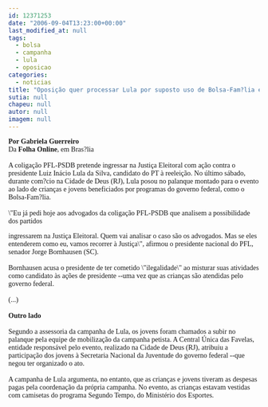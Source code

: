 ```yaml
---
id: 12371253
date: "2006-09-04T13:23:00+00:00"
last_modified_at: null
tags:
  - bolsa
  - campanha
  - lula
  - oposicao
categories:
  - noticias
title: "Oposição quer processar Lula por suposto uso de Bolsa-Fam?lia em campanha "
sutia: null
chapeu: null
autor: null
imagem: null
---
```

<p><B></p>
<p><P><FONT face=Verdana>Por Gabriela Guerreiro</FONT></B><BR><FONT face=Verdana>Da <B>Folha Online</B>, em Bras?lia<BR><BR>A coligação PFL-PSDB pretende ingressar na Justiça Eleitoral com ação contra o presidente Luiz Inácio Lula da Silva, candidato do PT à reeleição. No último sábado, durante com?cio na Cidade de Deus (RJ), Lula posou no palanque montado para o evento ao lado de crianças e jovens beneficiados por programas do governo federal, como o Bolsa-Fam?lia.<BR><BR>\"Eu já pedi hoje aos advogados da coligação PFL-PSDB que analisem a possibilidade dos partidos</p>
<p> ingressarem na Justiça Eleitoral. Quem vai analisar o caso são os advogados. Mas se eles entenderem como eu, vamos recorrer à Justiça\", afirmou o presidente nacional do PFL, senador Jorge Bornhausen (SC).<BR><BR>Bornhausen acusa o presidente de ter cometido \"ilegalidade\" ao misturar suas atividades como candidato às ações de presidente --uma vez que as crianças são atendidas pelo governo federal.<BR></FONT><FONT face=Verdana><BR>(...)<BR><BR><B>Outro lado</B><BR><BR>Segundo a assessoria da campanha de Lula, os jovens foram chamados a subir no palanque pela equipe de mobilização da campanha petista. A Central Única das Favelas, entidade responsável pelo evento, realizado na Cidade de Deus (RJ), atribuiu a participação dos jovens à Secretaria Nacional da Juventude do governo federal --que negou ter organizado o ato.<BR><BR>A campanha de Lula argumenta, no entanto, que as crianças e jovens tiveram as despesas pagas pela coordenação da própria campanha. No evento, as crianças estavam vestidas com camisetas do programa Segundo Tempo, do Ministério dos Esportes.</FONT></P> </p>
